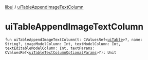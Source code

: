 [libui](README.md) / [uiTableAppendImageTextColumn](ui-table-append-image-text-column.md)

# uiTableAppendImageTextColumn

`fun uiTableAppendImageTextColumn(t: CValuesRef<`[`uiTable`](ui-table.md)`>?, name: String?, imageModelColumn: Int, textModelColumn: Int, textEditableModelColumn: Int, textParams: CValuesRef<`[`uiTableTextColumnOptionalParams`](ui-table-text-column-optional-params/README.md)`>?): Unit`